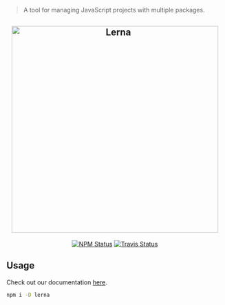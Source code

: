 > A tool for managing JavaScript projects with multiple packages.

<h2 align="center">
  <img alt="Lerna" src="https://cloud.githubusercontent.com/assets/952783/15271604/6da94f96-1a06-11e6-8b04-dc3171f79a90.png" width="480">
</h2>

<p align="center">
  <a href="https://www.npmjs.com/package/lerna"><img alt="NPM Status" src="https://img.shields.io/npm/v/lerna.svg?style=flat"></a>
  <a href="https://travis-ci.org/lerna/lerna"><img alt="Travis Status" src="https://img.shields.io/travis/lerna/lerna/main.svg?style=flat&label=travis"></a>
</p>

## Usage

Check out our documentation [here](https://github.com/lerna/lerna#readme).

```sh
npm i -D lerna
```
